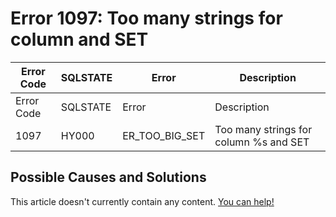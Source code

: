 
# Error 1097: Too many strings for column and SET


| Error Code | SQLSTATE | Error | Description |
| --- | --- | --- | --- |
| Error Code | SQLSTATE | Error | Description |
| 1097 | HY000 | ER_TOO_BIG_SET | Too many strings for column %s and SET |




## Possible Causes and Solutions


This article doesn't currently contain any content. [You can help!](/en/writing-and-editing-knowledge-base-articles/)

